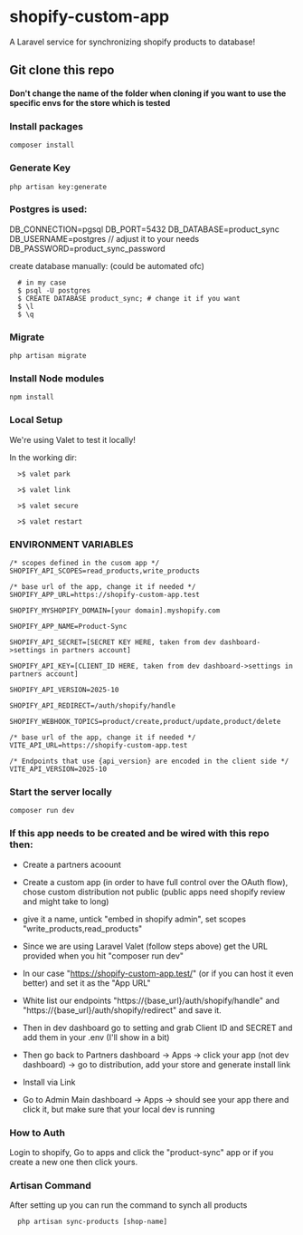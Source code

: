 # shopify-custom-app
A Laravel service for synchronizing shopify products to database!

## Git clone this repo
#### Don't change the name of the folder when cloning if you want to use the specific envs for the store which is tested

### Install packages
``` composer install ```

### Generate Key
``` php artisan key:generate ```

### Postgres is used:
DB_CONNECTION=pgsql
DB_PORT=5432
DB_DATABASE=product_sync
DB_USERNAME=postgres // adjust it to your needs
DB_PASSWORD=product_sync_password

create database manually: (could be automated ofc)
```
  # in my case
  $ psql -U postgres 
  $ CREATE DATABASE product_sync; # change it if you want
  $ \l
  $ \q
```

### Migrate
``` php artisan migrate ```

### Install Node modules
``` npm install ```

### Local Setup
We're using Valet to test it locally!

In the working dir:
```
  >$ valet park

  >$ valet link

  >$ valet secure
  
  >$ valet restart
```

### ENVIRONMENT VARIABLES
```
/* scopes defined in the cusom app */
SHOPIFY_API_SCOPES=read_products,write_products

/* base url of the app, change it if needed */
SHOPIFY_APP_URL=https://shopify-custom-app.test

SHOPIFY_MYSHOPIFY_DOMAIN=[your domain].myshopify.com

SHOPIFY_APP_NAME=Product-Sync

SHOPIFY_API_SECRET=[SECRET KEY HERE, taken from dev dashboard->settings in partners account]

SHOPIFY_API_KEY=[CLIENT_ID HERE, taken from dev dashboard->settings in partners account]

SHOPIFY_API_VERSION=2025-10

SHOPIFY_API_REDIRECT=/auth/shopify/handle

SHOPIFY_WEBHOOK_TOPICS=product/create,product/update,product/delete

/* base url of the app, change it if needed */
VITE_API_URL=https://shopify-custom-app.test

/* Endpoints that use {api_version} are encoded in the client side */
VITE_API_VERSION=2025-10
```

### Start the server locally
``` composer run dev ```

### If this app needs to be created and be wired with this repo then:
- Create a partners acoount

- Create a custom app (in order to have full control over the OAuth flow), chose custom distribution not public (public apps need shopify review and might take to long)

- give it a name, untick "embed in shopify admin", set scopes "write_products,read_products"

- Since we are using Laravel Valet (follow steps above) get the URL provided when you hit "composer run dev"

- In our case "https://shopify-custom-app.test/" (or if you can host it even better) and set it as the "App URL"

- White list our endpoints "https://{base_url}/auth/shopify/handle" and "https://{base_url}/auth/shopify/redirect" and save it.

- Then in dev dashboard go to setting and grab Client ID and SECRET and add them in your .env (I'll show in a bit)

- Then go back to Partners dashboard -> Apps -> click your app (not dev dashboard) -> go to distribution, add your store and generate install link

- Install via Link

- Go to Admin Main dashboard -> Apps -> should see your app there and click it, but make sure that your local dev is running

### How to Auth
Login to shopify,
Go to apps and click the "product-sync" app or if you create a new one then click yours.

### Artisan Command
After setting up you can run the command to synch all products
```
  php artisan sync-products [shop-name]
```
